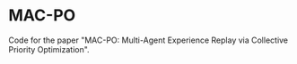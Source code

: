 # MAC-PO
Code for the paper "MAC-PO: Multi-Agent Experience Replay via Collective Priority Optimization".
